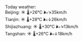 Today weather:  
Beijing: ☀️   🌡️+26°C 🌬️↘35km/h  
Tianjin: ☀️   🌡️+28°C 🌬️↓26km/h  
Shijiazhuang: ☀️   🌡️+30°C 🌬️↘13km/h  
Tangshan: ☀️   🌡️+26°C 🌬️↓18km/h  
